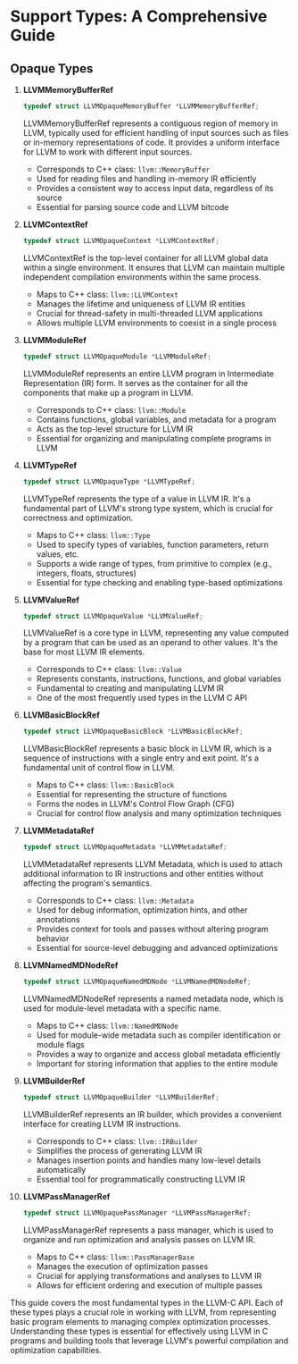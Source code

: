# Support Types: A Comprehensive Guide

## Opaque Types

1. **LLVMMemoryBufferRef**

   ```c
   typedef struct LLVMOpaqueMemoryBuffer *LLVMMemoryBufferRef;
   ```

   LLVMMemoryBufferRef represents a contiguous region of memory in LLVM, typically used for efficient handling of input sources such as files or in-memory representations of code. It provides a uniform interface for LLVM to work with different input sources.

   - Corresponds to C++ class: `llvm::MemoryBuffer`
   - Used for reading files and handling in-memory IR efficiently
   - Provides a consistent way to access input data, regardless of its source
   - Essential for parsing source code and LLVM bitcode

2. **LLVMContextRef**

   ```c
   typedef struct LLVMOpaqueContext *LLVMContextRef;
   ```

   LLVMContextRef is the top-level container for all LLVM global data within a single environment. It ensures that LLVM can maintain multiple independent compilation environments within the same process.

   - Maps to C++ class: `llvm::LLVMContext`
   - Manages the lifetime and uniqueness of LLVM IR entities
   - Crucial for thread-safety in multi-threaded LLVM applications
   - Allows multiple LLVM environments to coexist in a single process

3. **LLVMModuleRef**

   ```c
   typedef struct LLVMOpaqueModule *LLVMModuleRef;
   ```

   LLVMModuleRef represents an entire LLVM program in Intermediate Representation (IR) form. It serves as the container for all the components that make up a program in LLVM.

   - Corresponds to C++ class: `llvm::Module`
   - Contains functions, global variables, and metadata for a program
   - Acts as the top-level structure for LLVM IR
   - Essential for organizing and manipulating complete programs in LLVM

4. **LLVMTypeRef**

   ```c
   typedef struct LLVMOpaqueType *LLVMTypeRef;
   ```

   LLVMTypeRef represents the type of a value in LLVM IR. It's a fundamental part of LLVM's strong type system, which is crucial for correctness and optimization.

   - Maps to C++ class: `llvm::Type`
   - Used to specify types of variables, function parameters, return values, etc.
   - Supports a wide range of types, from primitive to complex (e.g., integers, floats, structures)
   - Essential for type checking and enabling type-based optimizations

5. **LLVMValueRef**

   ```c
   typedef struct LLVMOpaqueValue *LLVMValueRef;
   ```

   LLVMValueRef is a core type in LLVM, representing any value computed by a program that can be used as an operand to other values. It's the base for most LLVM IR elements.

   - Corresponds to C++ class: `llvm::Value`
   - Represents constants, instructions, functions, and global variables
   - Fundamental to creating and manipulating LLVM IR
   - One of the most frequently used types in the LLVM C API

6. **LLVMBasicBlockRef**

   ```c
   typedef struct LLVMOpaqueBasicBlock *LLVMBasicBlockRef;
   ```

   LLVMBasicBlockRef represents a basic block in LLVM IR, which is a sequence of instructions with a single entry and exit point. It's a fundamental unit of control flow in LLVM.

   - Maps to C++ class: `llvm::BasicBlock`
   - Essential for representing the structure of functions
   - Forms the nodes in LLVM's Control Flow Graph (CFG)
   - Crucial for control flow analysis and many optimization techniques

7. **LLVMMetadataRef**

   ```c
   typedef struct LLVMOpaqueMetadata *LLVMMetadataRef;
   ```

   LLVMMetadataRef represents LLVM Metadata, which is used to attach additional information to IR instructions and other entities without affecting the program's semantics.

   - Corresponds to C++ class: `llvm::Metadata`
   - Used for debug information, optimization hints, and other annotations
   - Provides context for tools and passes without altering program behavior
   - Essential for source-level debugging and advanced optimizations

8. **LLVMNamedMDNodeRef**

   ```c
   typedef struct LLVMOpaqueNamedMDNode *LLVMNamedMDNodeRef;
   ```

   LLVMNamedMDNodeRef represents a named metadata node, which is used for module-level metadata with a specific name.

   - Maps to C++ class: `llvm::NamedMDNode`
   - Used for module-wide metadata such as compiler identification or module flags
   - Provides a way to organize and access global metadata efficiently
   - Important for storing information that applies to the entire module

9. **LLVMBuilderRef**

   ```c
   typedef struct LLVMOpaqueBuilder *LLVMBuilderRef;
   ```

   LLVMBuilderRef represents an IR builder, which provides a convenient interface for creating LLVM IR instructions.

   - Corresponds to C++ class: `llvm::IRBuilder`
   - Simplifies the process of generating LLVM IR
   - Manages insertion points and handles many low-level details automatically
   - Essential tool for programmatically constructing LLVM IR

10. **LLVMPassManagerRef**

    ```c
    typedef struct LLVMOpaquePassManager *LLVMPassManagerRef;
    ```

    LLVMPassManagerRef represents a pass manager, which is used to organize and run optimization and analysis passes on LLVM IR.

    - Maps to C++ class: `llvm::PassManagerBase`
    - Manages the execution of optimization passes
    - Crucial for applying transformations and analyses to LLVM IR
    - Allows for efficient ordering and execution of multiple passes

This guide covers the most fundamental types in the LLVM-C API. Each of these types plays a crucial role in working with LLVM, from representing basic program elements to managing complex optimization processes. Understanding these types is essential for effectively using LLVM in C programs and building tools that leverage LLVM's powerful compilation and optimization capabilities.
